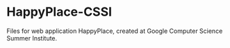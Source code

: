 # HappyPlace-CSSI
Files for web application HappyPlace, created at Google Computer Science Summer Institute. 
